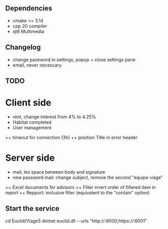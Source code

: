## Dependencies

* cmake >= 3.14
* cpp 20 compiler
* qt6 Multimedia

## Changelog
* change paseword in settings, popup + close settings pane
* email, never necescary

## TODO

# Client side

* rent, change interest from 4% to 4.25%
* Habitat completed
* User management

++ timeout for connection (3h)
++ position Title in error header

# Server side

* mail, les space between body and signature
* new password mail: change subject, remove the second "equipe viage"

++ Excel documents for advisors 
++ Filter invert order of filtered item in report
++ Repport: inclusive filter (equivalent to the "contain" option)

## Start the service
cd Euclid/Viage5
dotnet euclid.dll --urls "http://*:6000;https://*:6001"

